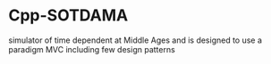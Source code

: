 # Cpp-SOTDAMA
simulator of time dependent at Middle Ages and is designed to use a paradigm MVC including few design patterns
